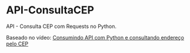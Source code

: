 # API-ConsultaCEP
API - Consulta CEP com Requests no Python.

Baseado no vídeo: [Consumindo API com Python e consultando endereço pelo CEP](https://youtu.be/SKlF2PmIkrU)
